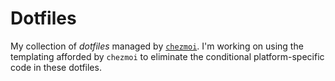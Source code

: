 # Dotfiles

My collection of _dotfiles_ managed by [`chezmoi`](https://www.chezmoi.io). I'm working on using the templating afforded by `chezmoi` to eliminate the conditional platform-specific code in these dotfiles.

